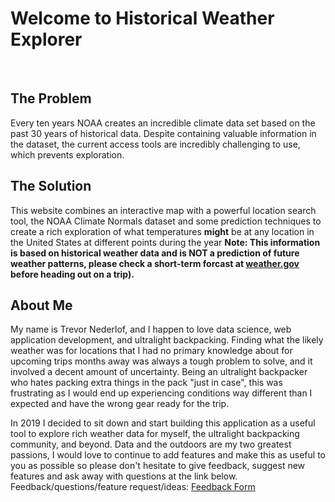 # Welcome to Historical Weather Explorer

&nbsp;
&nbsp;
## The Problem
Every ten years NOAA creates an incredible climate data set based on the past 30 years of historical data. Despite containing valuable information in the dataset, the current access tools are incredibly challenging to use, which prevents exploration.
&nbsp;
&nbsp;

## The Solution
This website combines an interactive map with a powerful location search tool, the NOAA Climate Normals dataset and some prediction techniques to create a rich exploration of what temperatures **might** be at any location in the United States at different points during the year
**Note: This information is based on historical weather data and is NOT a prediction of future weather patterns, please check a short-term forcast at [weather.gov](http://www.weather.gov) before heading out on a trip).**
&nbsp;
&nbsp;

## About Me
My name is Trevor Nederlof, and I happen to love data science, web application development, and ultralight backpacking. Finding what the likely weather was for locations that I had no primary knowledge about for upcoming trips months away was always a tough problem to solve, and it involved a decent amount of uncertainty. Being an ultralight backpacker who hates packing extra things in the pack "just in case", this was frustrating as I would end up experiencing conditions way different than I expected and have the wrong gear ready for the trip.

In 2019 I decided to sit down and start building this application as a useful tool to explore rich weather data for myself, the ultralight backpacking community, and beyond. Data and the outdoors are my two greatest passions, I would love to continue to add features and make this as useful to you as possible so please don't hesitate to give feedback, suggest new features and ask away with questions at the link below.
Feedback/questions/feature request/ideas: [Feedback Form](https://bit.ly/2ISPI2s)

 